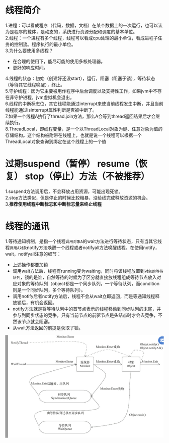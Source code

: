 # 线程简介
1.进程：可以看成程序（代码，数据，文档）在某个数据上的一次运行，也可以认为是程序的载体，是动态的，系统进行资源分配和调度的基本单位。  
2.线程：一个进程有多个线程，线程可以看成cpu处理的最小单位，看成进程子任务的控制流。程序执行的最小单位。  
3.为什么要使用多线程？
- 在合理的使用下，能尽可能的使用多核处理器。
- 更好的响应时间。  

4.线程的状态：初始（创建好还没start），运行，阻塞（阻塞于锁），等待状态（等待其它线程唤醒），终止。  
5.守护线程：因为它主要被用作程序中后台调度以及支持性工作，如果jvm中不存在非守护进程，jvm虚拟机会退出。   
6.线程的中断标志位，其它线程能通过interrupt来使当前线程发生中断，并且当前线程能通过isinterrupt属性判断是否被中断了。  
7.如果一个线程A执行了thread.join方法，那么A会等到thread返回结果后才会继续执行。  
8.ThreadLocal，即线程变量，是一个以ThreadLocal对象为键、任意对象为值的存储结构。这个结构被附带在线程上，也就是说一个线程可以根据一个ThreadLocal对象查询到绑定在这个线程上的一个值

# 过期suspend（暂停） resume（恢复） stop（停止）方法（不被推荐）  
1.suspend方法调用后，不会释放占用资源，可能出现死锁。  
2.stop方法类似，但是停止的时候比较粗暴，没给线完成释放资源的机会。  
3.**推荐使用线程中断标志和中断标志量来终止线程**  

# 线程的通讯  
1.等待通知机制，是指一个线程`调用对象A`的wait方法进行等待状态，只有当其它线程`调用A对象`notify方法唤醒一个线程或者notifyall方法唤醒线程。在使用notify，wait，notifyall注意的细节：
- 上述操作都要加锁
- 调用wait方法后，线程有running变为waiting，同时将该线程放置到`对象的等待队列`，锁的是谁，自然等待的时候为了区分就直接放线程组成等待节点放入对应对象的等待队列（object都是一个同步队列，一个等待队列，而condition则是一个同步队列，多个等待队列）。
- 调用notify后者notify方法后，线程不会从wait立即返回，而是等通知线程释放锁后，有机会返回。
- notify方法就是将等待队列中的首节点表示的线程移动到同步队列的末尾，并参与到同步状态的竞争，只有当前节点的前驱节点是头结点时才会去竞争，不然该节点就会阻塞。
- 从wait方法返回的前提是获取了锁。  

![notify工作流程](https://github.com/781303842/Mainstudy/blob/master/ALLIMG/notify%E5%B7%A5%E4%BD%9C%E6%B5%81%E7%A8%8B.png)  




